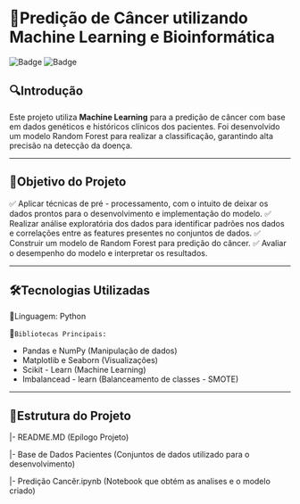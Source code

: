 # 🏥**Predição de Câncer utilizando Machine Learning e Bioinformática**

![Badge](https://img.shields.io/badge/Machine%20Learning-Random%20Forest-blue)
![Badge](https://img.shields.io/badge/Bioinformática-Genômica-green)

## 🔍**Introdução**
Este projeto utiliza **Machine Learning** para a predição de câncer com base em dados genéticos e históricos clínicos dos pacientes. Foi desenvolvido um modelo Random Forest para realizar a classificação, garantindo alta precisão na detecção da doença.

---

 ## 📌**Objetivo do Projeto**
 ✅ Aplicar técnicas de pré - processamento, com o intuito de deixar os dados prontos para o desenvolvimento e implementação do modelo. 
 ✅ Realizar análise exploratória dos dados para identificar padrões nos dados e correlações entre as features presentes no conjuntos de dados.
 ✅ Construir um modelo de Random Forest para predição do câncer.
 ✅ Avaliar o desempenho do modelo e interpretar os resultados.
 
 ---
 
 ## 🛠️**Tecnologias Utilizadas**
🔹Linguagem: Python

🔹`Bibliotecas Principais:`
 * Pandas e NumPy (Manipulação de dados)
 * Matplotlib e Seaborn (Visualizações)
 * Scikit - Learn (Machine Learning)
 * Imbalancead - learn (Balanceamento de classes - SMOTE)
 
---

## 📂**Estrutura do Projeto**
|- README.MD (Epílogo Projeto)

|- Base de Dados Pacientes (Conjuntos de dados utilizado para o desenvolvimento)

|- Predição Cancêr.ipynb (Notebook que obtém as analises e o modelo criado)
 
